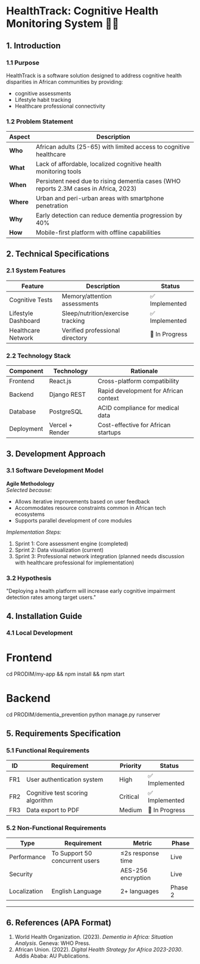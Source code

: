 # HealthTrack: Cognitive Health Monitoring System 🧠🏥

## 1. Introduction
### 1.1 Purpose
HealthTrack is a software solution designed to address cognitive health disparities in African communities by providing:
- cognitive assessments
- Lifestyle habit tracking
- Healthcare professional connectivity

### 1.2 Problem Statement
| Aspect       | Description |
|--------------|-------------|
| **Who**      | African adults (25-65) with limited access to cognitive healthcare |
| **What**     | Lack of affordable, localized cognitive health monitoring tools |
| **When**     | Persistent need due to rising dementia cases (WHO reports 2.3M cases in Africa, 2023) |
| **Where**    | Urban and peri-urban areas with smartphone penetration |
| **Why**      | Early detection can reduce dementia progression by 40% |
| **How**      | Mobile-first platform with offline capabilities |

## 2. Technical Specifications
### 2.1 System Features
| Feature | Description | Status |
|---------|-------------|--------|
| Cognitive Tests | Memory/attention assessments | ✅ Implemented |
| Lifestyle Dashboard | Sleep/nutrition/exercise tracking | ✅ Implemented |
| Healthcare Network | Verified professional directory | 🚧 In Progress |

### 2.2 Technology Stack
| Component | Technology | Rationale |
|-----------|------------|-----------|
| Frontend | React.js | Cross-platform compatibility |
| Backend | Django REST | Rapid development for African context |
| Database | PostgreSQL | ACID compliance for medical data |
| Deployment | Vercel + Render | Cost-effective for African startups |

## 3. Development Approach
### 3.1 Software Development Model
**Agile Methodology**  
*Selected because:*
- Allows iterative improvements based on user feedback
- Accommodates resource constraints common in African tech ecosystems
- Supports parallel development of core modules

*Implementation Steps:*
1. Sprint 1: Core assessment engine (completed)
2. Sprint 2: Data visualization (current)
3. Sprint 3: Professional network integration (planned needs discussion with healthcare professional for implementation)

### 3.2 Hypothesis
"Deploying a health platform will increase early cognitive impairment detection rates among target users."

## 4. Installation Guide
### 4.1 Local Development

# Frontend
cd PRODIM/my-app && npm install && npm start

# Backend 
cd PRODIM/dementia_prevention
python manage.py runserver

## 5. Requirements Specification

### 5.1 Functional Requirements

| ID  | Requirement                          | Priority   | Status            |
|-----|--------------------------------------|------------|-------------------|
| FR1 | User authentication system          | High       | ✅ Implemented    |
| FR2 | Cognitive test scoring algorithm     | Critical   | ✅ Implemented    |
| FR3 | Data export to PDF                   | Medium     | 🚧 In Progress    |

### 5.2 Non-Functional Requirements

| Type          | Requirement                          | Metric                    | Phase       |
|---------------|--------------------------------------|---------------------------|-------------|
| Performance   | To Support 50 concurrent users      | ≤2s response time         | Live        |
| Security      |                                     | AES-256 encryption        | Live        |
| Localization  | English Language                    | 2+ languages              | Phase 2     |

---

## 6. References (APA Format)

1. World Health Organization. (2023). *Dementia in Africa: Situation Analysis*. Geneva: WHO Press.  
2. African Union. (2022). *Digital Health Strategy for Africa 2023-2030*. Addis Ababa: AU Publications.